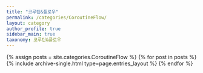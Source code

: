 ```yaml
---
title: "코루틴&플로우"
permalink: /categories/CoroutineFlow/ 
layout: category
author_profile: true
sidebar_main: true
taxonomy: 코루틴&플로우
---
```


{% assign posts = site.categories.CoroutineFlow %}
{% for post in posts %} {% include archive-single.html type=page.entries_layout %} {% endfor %}